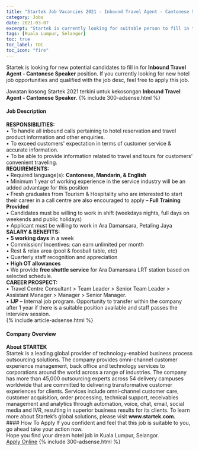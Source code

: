 ```yaml
---
title: "Startek Job Vacancies 2021 - Inbound Travel Agent - Cantonese Speaker" 
category: Jobs 
date: 2021-03-07 
excerpt: "Startek is currently looking for suitable person to fill in the Inbound Travel Agent - Cantonese Speaker which positioned at Kuala Lumpur, Selangor" 
tags: [Kuala Lumpur, Selangor] 
toc: true 
toc_label: TOC 
toc_icon: "fire" 
--- 
```


<p>Startek is looking for new potential candidates to fill in for <b>Inbound Travel Agent - Cantonese Speaker</b> position. If you currently looking for new hotel job opportunities and qualified with the job desc, feel free to apply this job.
</p>Jawatan kosong Startek 2021 terkini untuk kekosongan <b>Inbound Travel Agent - Cantonese Speaker</b>. 
{% include 300-adsense.html %} 
<div><div><h4>Job Description</h4></div><div><div><span><div><div><strong>RESPONSIBILITIES:</strong><div>&#8226; To handle all inbound calls pertaining to hotel reservation and travel product information and other enquiries.<br>&#8226; To exceed customers' expectation in terms of customer service &amp; accurate information.<br>&#8226; To be able to provide information related to travel and tours for customers' convenient traveling.</div><strong>REQUIREMENTS:</strong><div>&#8226; Required language(s): <strong>Cantonese, Mandarin, &amp; English</strong><br>&#8226; Minimum 1 year of working experience in the service industry will be an added advantage for this position<br>&#8226; Fresh graduates from Tourism &amp; Hospitality who are interested to start their career in a call centre are also encouraged to apply &#8211;<strong> Full Training Provided</strong><br>&#8226; Candidates must be willing to work in shift (weekdays nights, full days on weekends and public holidays)<br>&#8226; Applicant must be willing to work in Ara Damansara, Petaling Jaya</div><strong>SALARY &amp; BENEFITS:</strong><div>&#8226; <strong>5 working days</strong> in a week<br>&#8226; Commission/ Incentives: can earn unlimited per month<br>&#8226; Rest &amp; relax area (pool &amp; foosball table, etc)<br>&#8226; Quarterly staff recognition and appreciation<br>&#8226; <strong>High OT allowances</strong><br>&#8226; We provide <strong>free shuttle service</strong> for Ara Damansara LRT station based on selected schedule.</div><strong>CAREER PROSPECT:</strong><div>&#8226; Travel Centre Consultant &gt; Team Leader &gt; Senior Team Leader &gt; Assistant Manager &gt; Manager &gt; Senior Manager.<br>&#8226; <strong>IJP</strong> &#8211; Internal job program. Opportunity to transfer within the company after 1 year if there is a suitable position available and staff passes the interview session.</div></div></div></span></div></div></div> 
{% include article-adsense.html %} 
<div><div><h4>Company Overview</h4></div><div><div><span><div><div>
<strong>About STARTEK</strong><br>
	Startek is a leading global provider of technology-enabled business process outsourcing solutions. The company provides omni-channel customer experience management, back office and technology services to corporations around the world across a range of industries. The company has more than 45,000 outsourcing experts across 54 delivery campuses worldwide that are committed to delivering transformative customer experiences for clients. Services include omni-channel customer care, customer acquisition, order processing, technical support, receivables management and analytics through automation, voice, chat, email, social media and IVR, resulting in superior business results for its clients. To learn more about Startek&#8217;s global solutions, please visit <strong>www.startek.com.</strong></div></div></span></div></div></div> 
#### How To Apply 
If you confident and feel that this job is suitable to you, go ahead take your action now. <br/> 
Hope you find your dream hotel job in Kuala Lumpur, Selangor. <br/> 
<a href="https://www.jobstreet.com.my/en/job/inbound-travel-agent-cantonese-speaker-4484041?jobId=jobstreet-my-job-4484041" class="btn btn--info" target="_blank" rel="nofollow noopenner">Apply Online</a> 
{% include 300-adsense.html %} 